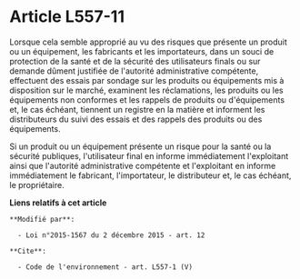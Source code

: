 # Article L557-11

Lorsque cela semble approprié au vu des risques que présente un produit ou un équipement, les fabricants et les importateurs,
dans un souci de protection de la santé et de la sécurité des utilisateurs finals ou sur demande dûment justifiée de
l'autorité administrative compétente, effectuent des essais par sondage sur les produits ou équipements mis à disposition sur
le marché, examinent les réclamations, les produits ou les équipements non conformes et les rappels de produits ou
d'équipements et, le cas échéant, tiennent un registre en la matière et informent les distributeurs du suivi des essais et
des rappels des produits ou des équipements.

Si un produit ou un équipement présente un risque pour la santé ou la sécurité publiques, l'utilisateur final en informe
immédiatement l'exploitant ainsi que l'autorité administrative compétente et l'exploitant en informe immédiatement le
fabricant, l'importateur, le distributeur et, le cas échéant, le propriétaire.

**Liens relatifs à cet article**

	**Modifié par**:

	  - Loi n°2015-1567 du 2 décembre 2015 - art. 12

	**Cite**:

	  - Code de l'environnement - art. L557-1 (V)
